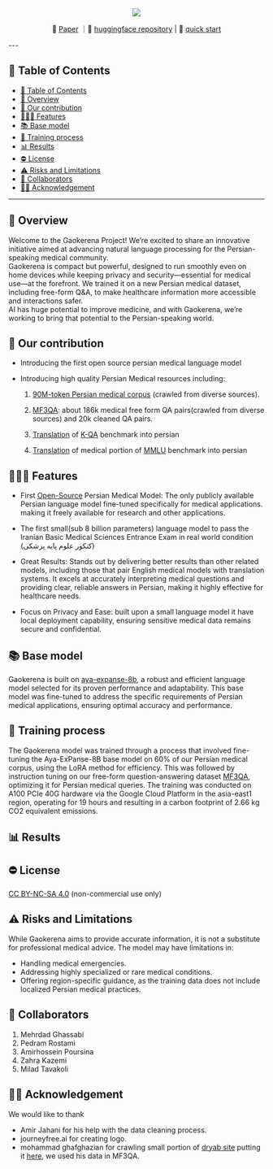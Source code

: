<div align="center">
  <img src="https://github.com/user-attachments/assets/fa5782f3-bf6e-4ff1-987d-517e6f2d135f"/>
</div>
<p align="center">
📃 <a href="http://arxiv.org/abs/2501.12051" target="_blank">Paper</a> ｜🤗 <a href="https://huggingface.co/gaokerena" target="_blank">huggingface repository</a> | 🚀 <a href="https://colab.research.google.com/github/Mehrdadghassabi/Gaokerena/blob/master/assets/Untitled4.ipynb" target="_blank">quick start</a>
</p>
---

## 📒 Table of Contents
- [📒 Table of Contents](#-table-of-contents)
- [📍 Overview](#-overview)
- [🌱 Our contribution](#-our-contribution)
- [🕵🏼‍♀️ Features](#-features)
- [📚 Base model](#-base-model)
- [🏃 Training process](#-training-process)
- [📊 Results](#-Results)
- [⛔️ License](#-Results)
- [⚠️ Risks and Limitations](#-risks-and-limitations)
- [🤝 Collaborators](#-collaborators)
- [🙏🏼 Acknowledgement](#-acknowledgement)

---

## 📍 Overview
Welcome to the Gaokerena Project! We’re excited to share an innovative initiative aimed at advancing natural language processing for the Persian-speaking medical community.\
Gaokerena is compact but powerful, designed to run smoothly even on home devices while keeping privacy and security—essential for medical use—at the forefront. We trained it on a new Persian medical dataset, including free-form Q&A, to make healthcare information more accessible and interactions safer.\
AI has huge potential to improve medicine, and with Gaokerena, we’re working to bring that potential to the Persian-speaking world.

## 🌱 Our contribution
- Introducing the first open source persian medical language model
- Introducing high quality Persian Medical resources including:

    1. [90M-token Persian medical corpus](https://huggingface.co/datasets/gaokerena/medical_corpus) (crawled from diverse sources).

    2. [MF3QA](https://github.com/Mehrdadghassabi/Gaokerena/tree/main/dataset/MF3QA): about 186k medical free form QA pairs(crawled from diverse sources) and 20k cleaned QA pairs.
 
    4. [Translation](https://github.com/Mehrdadghassabi/Gaokerena/tree/main/dataset/KQA_fa) of [K-QA](https://github.com/Itaymanes/K-QA/blob/main/dataset/questions_w_answers.jsonl) benchmark into persian

    6. [Translation](https://github.com/Mehrdadghassabi/Gaokerena/tree/main/dataset/MMLU_fa) of medical portion of [MMLU](https://github.com/Itaymanes/K-QA/blob/main/dataset/questions_w_answers.jsonl) benchmark into persian

## 🕵🏼‍♀️ Features
- First [Open-Source](https://huggingface.co/gaokerena/gaokerena-v1) Persian Medical Model: The only publicly available Persian language model fine-tuned specifically for medical applications. making it freely available for research and other applications.
- The first small(sub 8 billion parameters) language model to pass the Iranian Basic Medical Sciences Entrance Exam in real world condition (کنکور علوم پایه پزشکی)

- Great Results: Stands out by delivering better results than other related models, including those that pair English medical models with translation systems. It excels at accurately interpreting medical questions and providing clear, reliable answers in Persian, making it highly effective for healthcare needs.

- Focus on Privacy and Ease: built upon a small language model it have local deployment capability, ensuring sensitive medical data remains secure and confidential.

## 📚 Base model
Gaokerena is built on [aya-expanse-8b](https://huggingface.co/CohereForAI/aya-expanse-8b), a robust and efficient language model selected for its proven performance and adaptability. This base model was fine-tuned to address the specific requirements of Persian medical applications, ensuring optimal accuracy and performance.

## 🏃 Training process
The Gaokerena model was trained through a  process that involved fine-tuning the Aya-ExPanse-8B base model on 60% of our Persian medical corpus, using the LoRA method for efficiency. This was followed by instruction tuning on our free-form question-answering dataset [MF3QA](https://huggingface.co/datasets/gaokerena/MF3QA), optimizing it for Persian medical queries.  The training was conducted on A100 PCIe 40G hardware via the Google Cloud Platform in the asia-east1 region, operating for 19 hours and resulting in a carbon footprint of 2.66 kg CO2 equivalent emissions.

## 📊 Results

## ⛔️ License
[CC BY-NC-SA 4.0](https://creativecommons.org/licenses/by-nc-sa/4.0/) (non-commercial use only)

## ⚠️ Risks and Limitations
While Gaokerena aims to provide accurate information, it is not a substitute for professional medical advice. The model may have limitations in:

- Handling medical emergencies.
- Addressing highly specialized or rare medical conditions.
- Offering region-specific guidance, as the training data does not include localized Persian medical practices.

## 🤝 Collaborators
1. Mehrdad Ghassabi
2. Pedram Rostami
3. Amirhossein Poursina
4. Zahra Kazemi
5. Milad Tavakoli
## 🙏🏼 Acknowledgement
We would like to thank 
- Amir Jahani for his help with the data cleaning process.
- journeyfree.ai for creating logo.
- mohammad ghafghazian for crawling small portion of [dryab site](https://doctor-yab.ir) putting it [here](https://www.kaggle.com/datasets/mohamadghafghaziyan/persian-medical-qa-dataset), we used his data in MF3QA.
